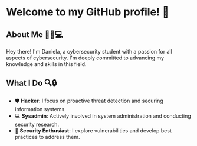 
# Welcome to my GitHub profile! 👋

## About Me 🕵️‍♀️💻

Hey there! I'm Daniela, a cybersecurity student with a passion for all aspects of cybersecurity. I'm deeply committed to advancing my knowledge and skills in this field.

## What I Do 🔍🔒

- 🛡️ **Hacker**: I focus on proactive threat detection and securing information systems.
- 💻 **Sysadmin**: Actively involved in system administration and conducting security research.
- 📝 **Security Enthusiast**: I explore vulnerabilities and develop best practices to address them.

